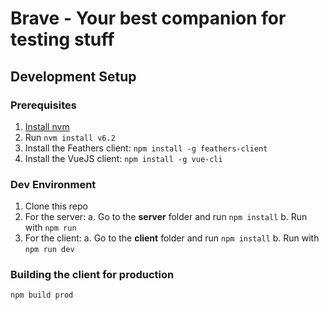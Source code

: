 # Brave - Your best companion for testing stuff

## Development Setup

### Prerequisites

1. [Install nvm](https://github.com/creationix/nvm)
2. Run ```nvm install v6.2```
3. Install the Feathers client: ```npm install -g feathers-client```
4. Install the VueJS client: ```npm install -g vue-cli```

### Dev Environment
1. Clone this repo
2. For the server:
  a. Go to the **server** folder and run ```npm install``` 
  b. Run with ```npm run```
3. For the client:
  a. Go to the **client** folder and run ```npm install```
  b. Run with ```npm run dev```
  
### Building the client for production

```npm build prod```
